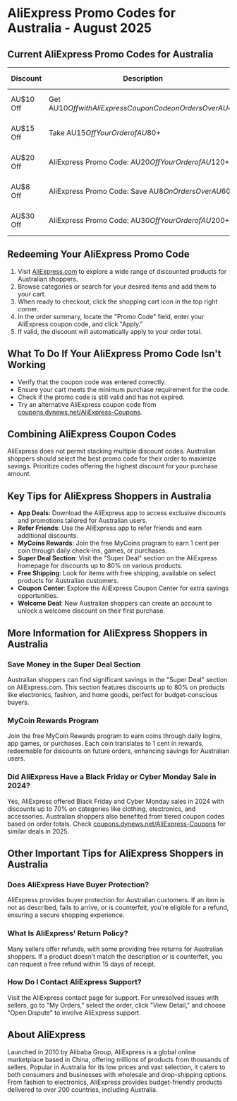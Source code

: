 # AliExpress Promo Codes for Australia - August 2025

## Current AliExpress Promo Codes for Australia

| Discount | Description | Expiration Date | Coupon Code |
|----------|-------------|-----------------|-------------|
| AU$10 Off | Get AU$10 Off with AliExpress Coupon Code on Orders Over AU$40 | - | [Show Coupon Code](https://coupons.dynews.net/AliExpress-Coupons) |
| AU$15 Off | Take AU$15 Off Your Order of AU$80+ | - | [Show Coupon Code](https://coupons.dynews.net/AliExpress-Coupons) |
| AU$20 Off | AliExpress Promo Code: AU$20 Off Your Order of AU$120+ | - | [Show Coupon Code](https://coupons.dynews.net/AliExpress-Coupons) |
| AU$8 Off | AliExpress Promo Code: Save AU$8 On Orders Over AU$60 | - | [Show Coupon Code](https://coupons.dynews.net/AliExpress-Coupons) |
| AU$30 Off | AliExpress Promo Code: AU$30 Off Your Order of AU$200+ | - | [Show Coupon Code](https://coupons.dynews.net/AliExpress-Coupons) |

## Redeeming Your AliExpress Promo Code
1. Visit [AliExpress.com](https://www.aliexpress.com) to explore a wide range of discounted products for Australian shoppers.
2. Browse categories or search for your desired items and add them to your cart.
3. When ready to checkout, click the shopping cart icon in the top right corner.
4. In the order summary, locate the "Promo Code" field, enter your AliExpress coupon code, and click "Apply."
5. If valid, the discount will automatically apply to your order total.

## What To Do If Your AliExpress Promo Code Isn't Working
- Verify that the coupon code was entered correctly.
- Ensure your cart meets the minimum purchase requirement for the code.
- Check if the promo code is still valid and has not expired.
- Try an alternative AliExpress coupon code from [coupons.dynews.net/AliExpress-Coupons](https://coupons.dynews.net/AliExpress-Coupons).

## Combining AliExpress Coupon Codes
AliExpress does not permit stacking multiple discount codes. Australian shoppers should select the best promo code for their order to maximize savings. Prioritize codes offering the highest discount for your purchase amount.

## Key Tips for AliExpress Shoppers in Australia
- **App Deals**: Download the AliExpress app to access exclusive discounts and promotions tailored for Australian users.
- **Refer Friends**: Use the AliExpress app to refer friends and earn additional discounts.
- **MyCoins Rewards**: Join the free MyCoins program to earn 1 cent per coin through daily check-ins, games, or purchases.
- **Super Deal Section**: Visit the "Super Deal" section on the AliExpress homepage for discounts up to 80% on various products.
- **Free Shipping**: Look for items with free shipping, available on select products for Australian customers.
- **Coupon Center**: Explore the AliExpress Coupon Center for extra savings opportunities.
- **Welcome Deal**: New Australian shoppers can create an account to unlock a welcome discount on their first purchase.

## More Information for AliExpress Shoppers in Australia

### Save Money in the Super Deal Section
Australian shoppers can find significant savings in the "Super Deal" section on AliExpress.com. This section features discounts up to 80% on products like electronics, fashion, and home goods, perfect for budget-conscious buyers.

### MyCoin Rewards Program
Join the free MyCoin Rewards program to earn coins through daily logins, app games, or purchases. Each coin translates to 1 cent in rewards, redeemable for discounts on future orders, enhancing savings for Australian users.

### Did AliExpress Have a Black Friday or Cyber Monday Sale in 2024?
Yes, AliExpress offered Black Friday and Cyber Monday sales in 2024 with discounts up to 70% on categories like clothing, electronics, and accessories. Australian shoppers also benefited from tiered coupon codes based on order totals. Check [coupons.dynews.net/AliExpress-Coupons](https://coupons.dynews.net/AliExpress-Coupons) for similar deals in 2025.

## Other Important Tips for AliExpress Shoppers in Australia

### Does AliExpress Have Buyer Protection?
AliExpress provides buyer protection for Australian customers. If an item is not as described, fails to arrive, or is counterfeit, you’re eligible for a refund, ensuring a secure shopping experience.

### What Is AliExpress' Return Policy?
Many sellers offer refunds, with some providing free returns for Australian shoppers. If a product doesn’t match the description or is counterfeit, you can request a free refund within 15 days of receipt.

### How Do I Contact AliExpress Support?
Visit the AliExpress contact page for support. For unresolved issues with sellers, go to "My Orders," select the order, click "View Detail," and choose "Open Dispute" to involve AliExpress support.

## About AliExpress
Launched in 2010 by Alibaba Group, AliExpress is a global online marketplace based in China, offering millions of products from thousands of sellers. Popular in Australia for its low prices and vast selection, it caters to both consumers and businesses with wholesale and drop-shipping options. From fashion to electronics, AliExpress provides budget-friendly products delivered to over 200 countries, including Australia.